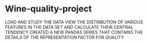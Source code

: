 # Wine-quality-project
LOAD AND STUDY THE DATA
VIEW THE DISTRIBUTION OF VARIOUS FEATURES IN THE DATA SET AND CALCULATE THEIR CENTRAL TENDENCY
CREATED A NEW PANDAS SERIES THAT CONTAINS THE DETAILS OF THE REPRESENTATION FACTOR FOR QUALITY
